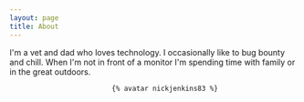 ```yaml
---
layout: page
title: About
---
```


I'm a vet and dad who loves technology. I occasionally like to bug bounty and chill. When I'm not in front of a monitor I'm spending time with family or in the great outdoors.
                             

                             {% avatar nickjenkins83 %}